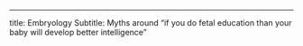 ---
title: Embryology
Subtitle: Myths around “if you do fetal education than your baby will develop better intelligence”
